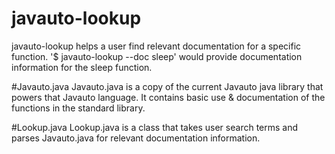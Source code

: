 javauto-lookup
==============
javauto-lookup helps a user find relevant documentation for
a specific function. '$ javauto-lookup --doc sleep' would provide
documentation information for the sleep function.

#Javauto.java
Javauto.java is a copy of the current Javauto java library
that powers that Javauto language. It contains basic use &
documentation of the functions in the standard library.

#Lookup.java
Lookup.java is a class that takes user search terms
and parses Javauto.java for relevant documentation information.

